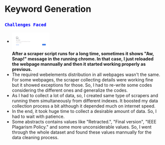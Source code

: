 # Keyword Generation

<h3><code style="color:blue">Challenges Faced</code></h3>

<ul>
    <li>
        <img align="center" src="assets/images/aw_snap.png" height="60" width="120"><br/>
        <strong>After a scraper script runs for a long time, sometimes it shows "Aw, Snap!" message in the running chrome. In that case, I just reloaded the webpage mannually and then it started working properly as previous.</strong>
    </li>
    <li>The required webelements distribution in all webpages wasn't the same. For some webpages, the scraper collecting details were working fine but it showed exceptions for those. So, I had to re-write some codes considering the different ones and generalize the codes.</li>
    <li>As I had to collect a lot of data, so, I created same type of scrapers and running them simultaneously from different indexes. It boosted my data collection process a bit although it depended much on internet speed.</li>
    <li>In the end, it took huge time to collect a desirable amount of data. So, I had to wait with patience.</li>
    <li>Some abstracts contains values like "Retracted.", "Final version", "IEEE Plagarism Policy." and some more unconsiderable values. So, I went through the whole dataset and found these values mannually for the data cleaning process.</li>
</ul>